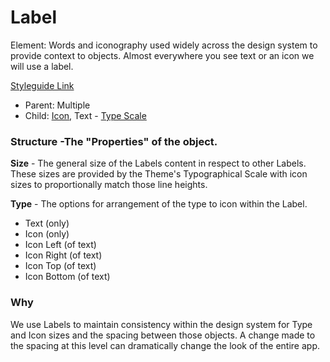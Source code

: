 # Label

Element: Words and iconography used widely across the design system to provide context to objects. Almost everywhere you see text or an icon we will use a label.

[Styleguide Link](https://zpl.io/aRRypYz)

- Parent: Multiple
- Child: [Icon](https://github.com/able-app/docs/blob/b10f6d1205bbfb1cddfd150d1390ba848812d9d0/controls/%CE%B5%20elements/icon/icon.md), Text - [Type Scale](https://github.com/able-app/docs/blob/b10f6d1205bbfb1cddfd150d1390ba848812d9d0/styles/typography.md)

### Structure -The "Properties" of the object.

**Size** - The general size of the Labels content in respect to other Labels.  These sizes are provided by the Theme's Typographical Scale with icon sizes to proportionally match those line heights.

**Type** - The options for arrangement of the type to icon within the Label.

- Text (only)
- Icon (only)
- Icon Left (of text)
- Icon Right (of text)
- Icon Top (of text)
- Icon Bottom (of text)

### Why

We use Labels to maintain consistency within the design system for Type and Icon sizes and the spacing between those objects. A change made to the spacing at this level can dramatically change the look of the entire app. 
